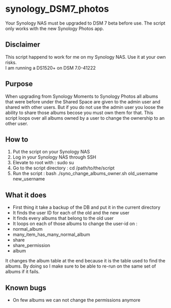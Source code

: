 # synology_DSM7_photos

Your Synology NAS must be upgraded to DSM 7 beta before use.
The script only works with the new Synology Photos app.

## Disclaimer
This script happend to work for me on my Synology NAS. Use it at your own risks.  
I am running a DS1520+ on DSM 7.0-41222

## Purpose
When upgrading from Synology Moments to Synology Photos all albums that were before under the Shared Space are given to the admin user and shared with other users.
But if you do not use the admin user you loose the ability to share those albums becose you must own them for that.
This script loops over all albums owned by a user to change the ownership to an other user.

## How to
1. Put the script on your Synology NAS
2. Log in your Synology NAS through SSH
3. Elevate to root with : sudo su
4. Go to the script directory : cd /path/to/the/script
5. Run the script : bash ./syno_change_albums_owner.sh old_username new_username

## What it does
- First thing it take a backup of the DB and put it in the current directory
- It finds the user ID for each of the old and the new user
- It finds every albums that belong to the old user
- It loops on each of those albums to change the user-id on :
 - normal_album
 - many_item_has_many_normal_album
 - share
 - share_permission
 - album

It changes the album table at the end because it is the table used to find the albums. By doing so I make sure to be able to re-run on the same set of albums if it fails.

## Known bugs
- On few albums we can not change the permissions anymore
